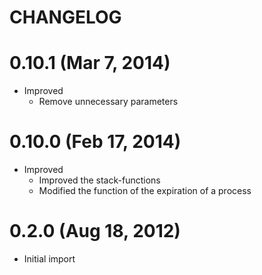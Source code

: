 CHANGELOG
=========

0.10.1 (Mar 7, 2014)
=====================

* Improved
    * Remove unnecessary parameters


0.10.0 (Feb 17, 2014)
=====================

* Improved
    * Improved the stack-functions
    * Modified the function of the expiration of a process


0.2.0 (Aug 18, 2012)
=====================

* Initial import


